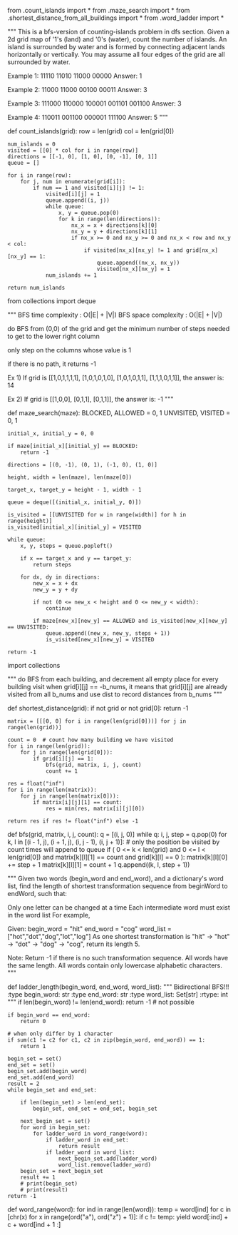 from .count_islands import *
from .maze_search import *
from .shortest_distance_from_all_buildings import *
from .word_ladder import *

"""
This is a bfs-version of counting-islands problem in dfs section.
Given a 2d grid map of '1's (land) and '0's (water),
count the number of islands.
An island is surrounded by water and is formed by
connecting adjacent lands horizontally or vertically.
You may assume all four edges of the grid are all surrounded by water.

Example 1:
11110
11010
11000
00000
Answer: 1

Example 2:
11000
11000
00100
00011
Answer: 3

Example 3:
111000
110000
100001
001101
001100
Answer: 3

Example 4:
110011
001100
000001
111100
Answer: 5
"""


def count_islands(grid):
    row = len(grid)
    col = len(grid[0])

    num_islands = 0
    visited = [[0] * col for i in range(row)]
    directions = [[-1, 0], [1, 0], [0, -1], [0, 1]]
    queue = []

    for i in range(row):
        for j, num in enumerate(grid[i]):
            if num == 1 and visited[i][j] != 1:
                visited[i][j] = 1
                queue.append((i, j))
                while queue:
                    x, y = queue.pop(0)
                    for k in range(len(directions)):
                        nx_x = x + directions[k][0]
                        nx_y = y + directions[k][1]
                        if nx_x >= 0 and nx_y >= 0 and nx_x < row and nx_y < col:
                            if visited[nx_x][nx_y] != 1 and grid[nx_x][nx_y] == 1:
                                queue.append((nx_x, nx_y))
                                visited[nx_x][nx_y] = 1
                num_islands += 1

    return num_islands

from collections import deque

"""
BFS time complexity : O(|E| + |V|)
BFS space complexity : O(|E| + |V|)

do BFS from (0,0) of the grid and get the minimum number of steps needed to get to the lower right column

only step on the columns whose value is 1

if there is no path, it returns -1

Ex 1)
If grid is
[[1,0,1,1,1,1],
 [1,0,1,0,1,0],
 [1,0,1,0,1,1],
 [1,1,1,0,1,1]], 
the answer is: 14

Ex 2)
If grid is
[[1,0,0],
 [0,1,1],
 [0,1,1]], 
the answer is: -1
"""


def maze_search(maze):
    BLOCKED, ALLOWED = 0, 1
    UNVISITED, VISITED = 0, 1

    initial_x, initial_y = 0, 0

    if maze[initial_x][initial_y] == BLOCKED:
        return -1

    directions = [(0, -1), (0, 1), (-1, 0), (1, 0)]

    height, width = len(maze), len(maze[0])

    target_x, target_y = height - 1, width - 1

    queue = deque([(initial_x, initial_y, 0)])

    is_visited = [[UNVISITED for w in range(width)] for h in range(height)]
    is_visited[initial_x][initial_y] = VISITED

    while queue:
        x, y, steps = queue.popleft()

        if x == target_x and y == target_y:
            return steps

        for dx, dy in directions:
            new_x = x + dx
            new_y = y + dy

            if not (0 <= new_x < height and 0 <= new_y < width):
                continue

            if maze[new_x][new_y] == ALLOWED and is_visited[new_x][new_y] == UNVISITED:
                queue.append((new_x, new_y, steps + 1))
                is_visited[new_x][new_y] = VISITED

    return -1

import collections

"""
do BFS from each building, and decrement all empty place for every building visit
when grid[i][j] == -b_nums, it means that grid[i][j] are already visited from all b_nums
and use dist to record distances from b_nums
"""


def shortest_distance(grid):
    if not grid or not grid[0]:
        return -1

    matrix = [[[0, 0] for i in range(len(grid[0]))] for j in range(len(grid))]

    count = 0  # count how many building we have visited
    for i in range(len(grid)):
        for j in range(len(grid[0])):
            if grid[i][j] == 1:
                bfs(grid, matrix, i, j, count)
                count += 1

    res = float("inf")
    for i in range(len(matrix)):
        for j in range(len(matrix[0])):
            if matrix[i][j][1] == count:
                res = min(res, matrix[i][j][0])

    return res if res != float("inf") else -1


def bfs(grid, matrix, i, j, count):
    q = [(i, j, 0)]
    while q:
        i, j, step = q.pop(0)
        for k, l in [(i - 1, j), (i + 1, j), (i, j - 1), (i, j + 1)]:
            # only the position be visited by count times will append to queue
            if (
                0 <= k < len(grid)
                and 0 <= l < len(grid[0])
                and matrix[k][l][1] == count
                and grid[k][l] == 0
            ):
                matrix[k][l][0] += step + 1
                matrix[k][l][1] = count + 1
                q.append((k, l, step + 1))

"""
Given two words (begin_word and end_word), and a dictionary's word list,
find the length of shortest transformation sequence
from beginWord to endWord, such that:

Only one letter can be changed at a time
Each intermediate word must exist in the word list
For example,

Given:
begin_word = "hit"
end_word = "cog"
word_list = ["hot","dot","dog","lot","log"]
As one shortest transformation is "hit" -> "hot" -> "dot" -> "dog" -> "cog",
return its length 5.

Note:
Return -1 if there is no such transformation sequence.
All words have the same length.
All words contain only lowercase alphabetic characters.
"""


def ladder_length(begin_word, end_word, word_list):
    """
    Bidirectional BFS!!!
    :type begin_word: str
    :type end_word: str
    :type word_list: Set[str]
    :rtype: int
    """
    if len(begin_word) != len(end_word):
        return -1  # not possible

    if begin_word == end_word:
        return 0

    # when only differ by 1 character
    if sum(c1 != c2 for c1, c2 in zip(begin_word, end_word)) == 1:
        return 1

    begin_set = set()
    end_set = set()
    begin_set.add(begin_word)
    end_set.add(end_word)
    result = 2
    while begin_set and end_set:

        if len(begin_set) > len(end_set):
            begin_set, end_set = end_set, begin_set

        next_begin_set = set()
        for word in begin_set:
            for ladder_word in word_range(word):
                if ladder_word in end_set:
                    return result
                if ladder_word in word_list:
                    next_begin_set.add(ladder_word)
                    word_list.remove(ladder_word)
        begin_set = next_begin_set
        result += 1
        # print(begin_set)
        # print(result)
    return -1


def word_range(word):
    for ind in range(len(word)):
        temp = word[ind]
        for c in [chr(x) for x in range(ord("a"), ord("z") + 1)]:
            if c != temp:
                yield word[:ind] + c + word[ind + 1 :]

